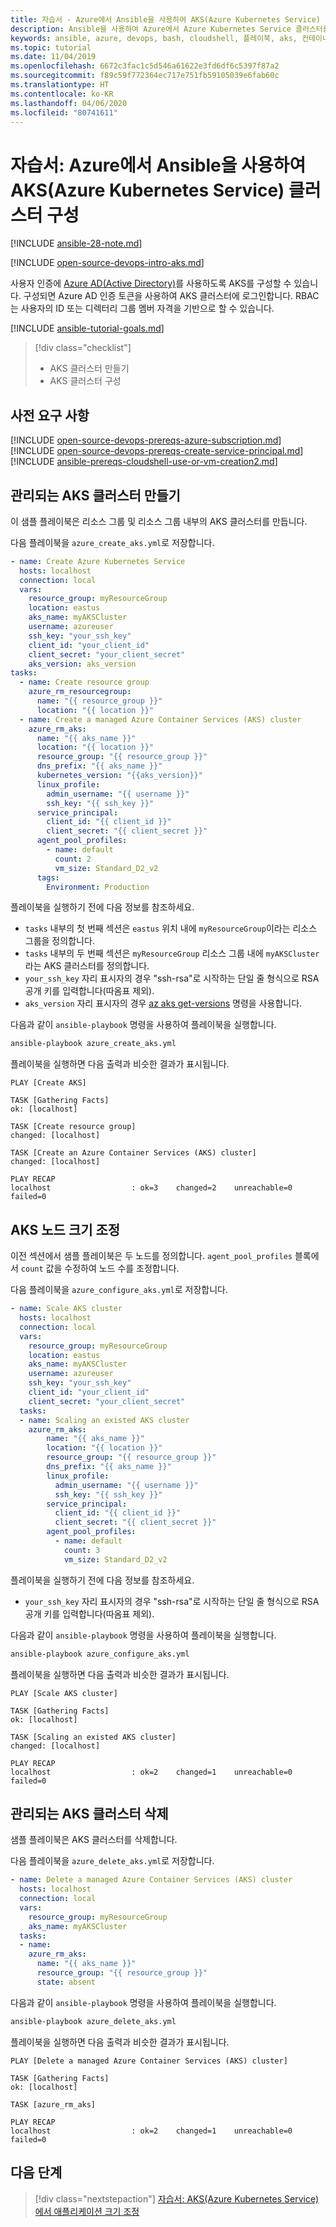 ```yaml
---
title: 자습서 - Azure에서 Ansible을 사용하여 AKS(Azure Kubernetes Service) 클러스터 구성
description: Ansible을 사용하여 Azure에서 Azure Kubernetes Service 클러스터를 만들고 관리하는 방법 알아보기
keywords: ansible, azure, devops, bash, cloudshell, 플레이북, aks, 컨테이너, aks, kubernetes
ms.topic: tutorial
ms.date: 11/04/2019
ms.openlocfilehash: 6672c3fac1c5d546a61622e3fd6df6c5397f87a2
ms.sourcegitcommit: f89c59f772364ec717e751fb59105039e6fab60c
ms.translationtype: HT
ms.contentlocale: ko-KR
ms.lasthandoff: 04/06/2020
ms.locfileid: "80741611"
---
```

# <a name="tutorial-configure-azure-kubernetes-service-aks-clusters-in-azure-using-ansible"></a>자습서: Azure에서 Ansible을 사용하여 AKS(Azure Kubernetes Service) 클러스터 구성

[!INCLUDE [ansible-28-note.md](../../includes/ansible-28-note.md)]

[!INCLUDE [open-source-devops-intro-aks.md](../../includes/open-source-devops-intro-aks.md)]

사용자 인증에 [Azure AD(Active Directory)](/azure/active-directory/)를 사용하도록 AKS를 구성할 수 있습니다. 구성되면 Azure AD 인증 토큰을 사용하여 AKS 클러스터에 로그인합니다. RBAC는 사용자의 ID 또는 디렉터리 그룹 멤버 자격을 기반으로 할 수 있습니다.

[!INCLUDE [ansible-tutorial-goals.md](../../includes/ansible-tutorial-goals.md)]

> [!div class="checklist"]
>
> * AKS 클러스터 만들기
> * AKS 클러스터 구성

## <a name="prerequisites"></a>사전 요구 사항

[!INCLUDE [open-source-devops-prereqs-azure-subscription.md](../../includes/open-source-devops-prereqs-azure-subscription.md)]
[!INCLUDE [open-source-devops-prereqs-create-service-principal.md](../../includes/open-source-devops-prereqs-create-service-principal.md)]
[!INCLUDE [ansible-prereqs-cloudshell-use-or-vm-creation2.md](../../includes/ansible-prereqs-cloudshell-use-or-vm-creation2.md)]

## <a name="create-a-managed-aks-cluster"></a>관리되는 AKS 클러스터 만들기

이 샘플 플레이북은 리소스 그룹 및 리소스 그룹 내부의 AKS 클러스터를 만듭니다.

다음 플레이북을 `azure_create_aks.yml`로 저장합니다.

```yml
- name: Create Azure Kubernetes Service
  hosts: localhost
  connection: local
  vars:
    resource_group: myResourceGroup
    location: eastus
    aks_name: myAKSCluster
    username: azureuser
    ssh_key: "your_ssh_key"
    client_id: "your_client_id"
    client_secret: "your_client_secret"
    aks_version: aks_version
tasks:
  - name: Create resource group
    azure_rm_resourcegroup:
      name: "{{ resource_group }}"
      location: "{{ location }}"
  - name: Create a managed Azure Container Services (AKS) cluster
    azure_rm_aks:
      name: "{{ aks_name }}"
      location: "{{ location }}"
      resource_group: "{{ resource_group }}"
      dns_prefix: "{{ aks_name }}"
      kubernetes_version: "{{aks_version}}"
      linux_profile:
        admin_username: "{{ username }}"
        ssh_key: "{{ ssh_key }}"
      service_principal:
        client_id: "{{ client_id }}"
        client_secret: "{{ client_secret }}"
      agent_pool_profiles:
        - name: default
          count: 2
          vm_size: Standard_D2_v2
      tags:
        Environment: Production
```

플레이북을 실행하기 전에 다음 정보를 참조하세요.

- `tasks` 내부의 첫 번째 섹션은 `eastus` 위치 내에 `myResourceGroup`이라는 리소스 그룹을 정의합니다.
- `tasks` 내부의 두 번째 섹션은 `myResourceGroup` 리소스 그룹 내에 `myAKSCluster`라는 AKS 클러스터를 정의합니다.
- `your_ssh_key` 자리 표시자의 경우 "ssh-rsa"로 시작하는 단일 줄 형식으로 RSA 공개 키를 입력합니다(따옴표 제외).
- `aks_version` 자리 표시자의 경우 [az aks get-versions](/cli/azure/aks?view=azure-cli-latest#az-aks-get-versions) 명령을 사용합니다.

다음과 같이 `ansible-playbook` 명령을 사용하여 플레이북을 실행합니다.

```bash
ansible-playbook azure_create_aks.yml
```

플레이북을 실행하면 다음 출력과 비슷한 결과가 표시됩니다.

```Output
PLAY [Create AKS] 

TASK [Gathering Facts] 
ok: [localhost]

TASK [Create resource group] 
changed: [localhost]

TASK [Create an Azure Container Services (AKS) cluster] 
changed: [localhost]

PLAY RECAP 
localhost                  : ok=3    changed=2    unreachable=0    failed=0
```

## <a name="scale-aks-nodes"></a>AKS 노드 크기 조정

이전 섹션에서 샘플 플레이북은 두 노드를 정의합니다. `agent_pool_profiles` 블록에서 `count` 값을 수정하여 노드 수를 조정합니다.

다음 플레이북을 `azure_configure_aks.yml`로 저장합니다.

```yml
- name: Scale AKS cluster
  hosts: localhost
  connection: local
  vars:
    resource_group: myResourceGroup
    location: eastus
    aks_name: myAKSCluster
    username: azureuser
    ssh_key: "your_ssh_key"
    client_id: "your_client_id"
    client_secret: "your_client_secret"
  tasks:
  - name: Scaling an existed AKS cluster
    azure_rm_aks:
        name: "{{ aks_name }}"
        location: "{{ location }}"
        resource_group: "{{ resource_group }}"
        dns_prefix: "{{ aks_name }}"
        linux_profile:
          admin_username: "{{ username }}"
          ssh_key: "{{ ssh_key }}"
        service_principal:
          client_id: "{{ client_id }}"
          client_secret: "{{ client_secret }}"
        agent_pool_profiles:
          - name: default
            count: 3
            vm_size: Standard_D2_v2
```

플레이북을 실행하기 전에 다음 정보를 참조하세요.

- `your_ssh_key` 자리 표시자의 경우 "ssh-rsa"로 시작하는 단일 줄 형식으로 RSA 공개 키를 입력합니다(따옴표 제외).

다음과 같이 `ansible-playbook` 명령을 사용하여 플레이북을 실행합니다.

```bash
ansible-playbook azure_configure_aks.yml
```

플레이북을 실행하면 다음 출력과 비슷한 결과가 표시됩니다.

```Output
PLAY [Scale AKS cluster] 

TASK [Gathering Facts] 
ok: [localhost]

TASK [Scaling an existed AKS cluster] 
changed: [localhost]

PLAY RECAP 
localhost                  : ok=2    changed=1    unreachable=0    failed=0
```

## <a name="delete-a-managed-aks-cluster"></a>관리되는 AKS 클러스터 삭제

샘플 플레이북은 AKS 클러스터를 삭제합니다.

다음 플레이북을 `azure_delete_aks.yml`로 저장합니다.


```yml
- name: Delete a managed Azure Container Services (AKS) cluster
  hosts: localhost
  connection: local
  vars:
    resource_group: myResourceGroup
    aks_name: myAKSCluster
  tasks:
  - name:
    azure_rm_aks:
      name: "{{ aks_name }}"
      resource_group: "{{ resource_group }}"
      state: absent
  ```

다음과 같이 `ansible-playbook` 명령을 사용하여 플레이북을 실행합니다.

```bash
ansible-playbook azure_delete_aks.yml
```

플레이북을 실행하면 다음 출력과 비슷한 결과가 표시됩니다.

```Output
PLAY [Delete a managed Azure Container Services (AKS) cluster] 

TASK [Gathering Facts] 
ok: [localhost]

TASK [azure_rm_aks] 

PLAY RECAP 
localhost                  : ok=2    changed=1    unreachable=0    failed=0
```

## <a name="next-steps"></a>다음 단계

> [!div class="nextstepaction"]
> [자습서: AKS(Azure Kubernetes Service)에서 애플리케이션 크기 조정](/azure/aks/tutorial-kubernetes-scale)
